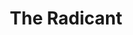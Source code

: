 ---
title: "The Radicant"
summary: "None"
slug: "the-radicant"
image: "the-radicant.jpg"
apple_music_artist_url: "https://music.apple.com/gb/artist/the-radicant/1656451106"
wikipedia_url: "none"
---